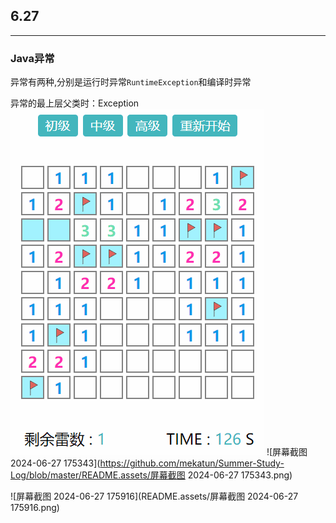 ## 6.27

---



### Java异常



异常有两种,分别是运行时异常`RuntimeException`和编译时异常

 异常的最上层父类时：Exception
![demo1](https://github.com/CaiJinyc/game-mineSweepinng/blob/master/img/demo1.gif)
![屏幕截图 2024-06-27 175343](https://github.com/mekatun/Summer-Study-Log/blob/master/README.assets/屏幕截图 2024-06-27 175343.png)

![屏幕截图 2024-06-27 175916](README.assets/屏幕截图 2024-06-27 175916.png)
